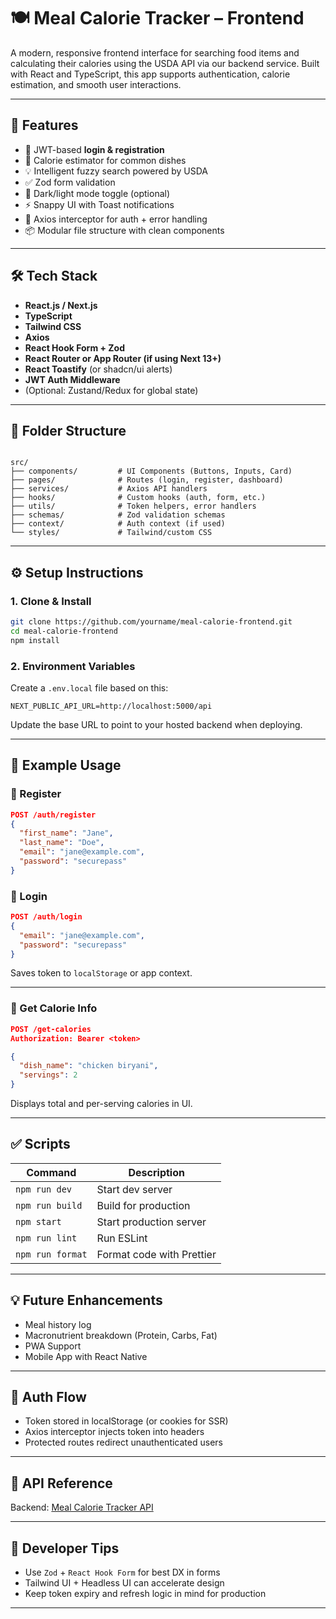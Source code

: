# 🍽️ Meal Calorie Tracker – Frontend

A modern, responsive frontend interface for searching food items and calculating their calories using the USDA API via our backend service. Built with React and TypeScript, this app supports authentication, calorie estimation, and smooth user interactions.

---

## 🚀 Features

- 🔐 JWT-based **login & registration**
- 🥘 Calorie estimator for common dishes
- 💡 Intelligent fuzzy search powered by USDA
- ✅ Zod form validation
- 🌙 Dark/light mode toggle (optional)
- ⚡ Snappy UI with Toast notifications
- 🔄 Axios interceptor for auth + error handling
- 📦 Modular file structure with clean components

---

## 🛠 Tech Stack

- **React.js / Next.js**
- **TypeScript**
- **Tailwind CSS**
- **Axios**
- **React Hook Form + Zod**
- **React Router or App Router (if using Next 13+)**
- **React Toastify** (or shadcn/ui alerts)
- **JWT Auth Middleware**
- (Optional: Zustand/Redux for global state)

---

## 📁 Folder Structure

```

src/
├── components/         # UI Components (Buttons, Inputs, Card)
├── pages/              # Routes (login, register, dashboard)
├── services/           # Axios API handlers
├── hooks/              # Custom hooks (auth, form, etc.)
├── utils/              # Token helpers, error handlers
├── schemas/            # Zod validation schemas
├── context/            # Auth context (if used)
└── styles/             # Tailwind/custom CSS

````

---

## ⚙️ Setup Instructions

### 1. Clone & Install

```bash
git clone https://github.com/yourname/meal-calorie-frontend.git
cd meal-calorie-frontend
npm install
````

### 2. Environment Variables

Create a `.env.local` file based on this:

```
NEXT_PUBLIC_API_URL=http://localhost:5000/api
```

Update the base URL to point to your hosted backend when deploying.

---

## 🧪 Example Usage

### 🔐 Register

```json
POST /auth/register
{
  "first_name": "Jane",
  "last_name": "Doe",
  "email": "jane@example.com",
  "password": "securepass"
}
```

### 🔐 Login

```json
POST /auth/login
{
  "email": "jane@example.com",
  "password": "securepass"
}
```

Saves token to `localStorage` or app context.

---

### 🍛 Get Calorie Info

```json
POST /get-calories
Authorization: Bearer <token>

{
  "dish_name": "chicken biryani",
  "servings": 2
}
```

Displays total and per-serving calories in UI.

---

## ✅ Scripts

| Command          | Description               |
| ---------------- | ------------------------- |
| `npm run dev`    | Start dev server          |
| `npm run build`  | Build for production      |
| `npm start`      | Start production server   |
| `npm run lint`   | Run ESLint                |
| `npm run format` | Format code with Prettier |

---

## 💡 Future Enhancements

* Meal history log
* Macronutrient breakdown (Protein, Carbs, Fat)
* PWA Support
* Mobile App with React Native

---

## 🔐 Auth Flow

* Token stored in localStorage (or cookies for SSR)
* Axios interceptor injects token into headers
* Protected routes redirect unauthenticated users

---

## 🔄 API Reference

Backend: [Meal Calorie Tracker API](https://github.com/yourname/meal-calorie-api)

---

## 🧠 Developer Tips

* Use `Zod` + `React Hook Form` for best DX in forms
* Tailwind UI + Headless UI can accelerate design
* Keep token expiry and refresh logic in mind for production

---
